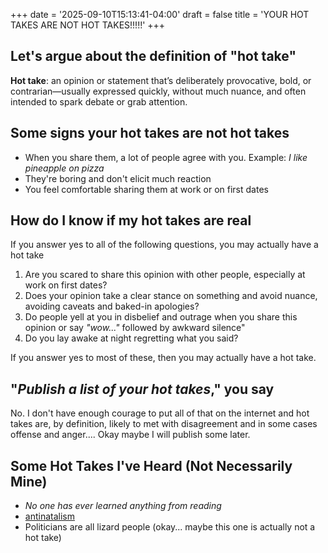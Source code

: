 +++
date = '2025-09-10T15:13:41-04:00'
draft = false
title = 'YOUR HOT TAKES ARE NOT HOT TAKES!!!!!'
+++

## Let's argue about the definition of "hot take"
**Hot take**: an opinion or statement that’s deliberately provocative, bold, or contrarian—usually expressed quickly, without much nuance, and often intended to spark debate or grab attention.

## Some signs your hot takes are not hot takes
- When you share them, a lot of people agree with you. Example: _I like pineapple on pizza_
- They're boring and don't elicit much reaction
- You feel comfortable sharing them at work or on first dates

## How do I know if my hot takes are real
If you answer yes to all of the following questions, you may actually have a hot take
1. Are you scared to share this opinion with other people, especially at work on first dates?
2. Does your opinion take a clear stance on something and avoid nuance, avoiding caveats and baked-in apologies?
3. Do people yell at you in disbelief and outrage when you share this opinion or say _"wow..."_ followed by awkward silence"
4. Do you lay awake at night regretting what you said?

If you answer yes to most of these, then you may actually have a hot take.

## "_Publish a list of your hot takes_," you say
No. I don't have enough courage to put all of that on the internet and hot takes are, by definition, likely to met with disagreement and in some cases offense and anger.... Okay maybe I will publish some later.

## Some Hot Takes I've Heard (Not Necessarily Mine)
- _No one has ever learned anything from reading_
- [antinatalism](https://en.wikipedia.org/wiki/Antinatalism)
- Politicians are all lizard people (okay... maybe this one is actually not a hot take)
